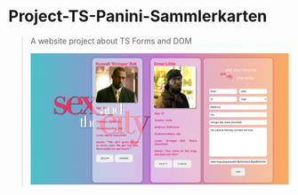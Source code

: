 # Project-TS-Panini-Sammlerkarten

> A website project about TS Forms and DOM
>
> ![Example screenshot](./@latest/src/assets/Sex-and-the-City-Cards.png)

